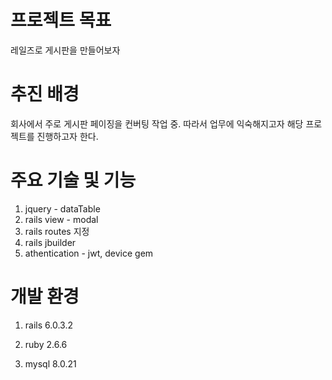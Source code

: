 # 프로젝트 목표

레일즈로 게시판을 만들어보자




# 추진 배경

회사에서 주로 게시판 페이징을 컨버팅 작업 중. 따라서 업무에 익숙해지고자 해당 프로젝트를 진행하고자 한다.




# 주요 기술 및 기능

1. jquery - dataTable
2. rails view - modal
3. rails routes 지정
4. rails jbuilder
5. athentication - jwt, device gem



# 개발 환경

1. rails 6.0.3.2

2. ruby 2.6.6

3. mysql 8.0.21

   
